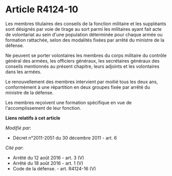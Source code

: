 # Article R4124-10

Les membres titulaires des conseils de la fonction militaire et les suppléants sont désignés par voie de tirage au sort parmi
les militaires ayant fait acte de volontariat au sein d'une population déterminée pour chaque armée ou formation rattachée,
selon des modalités fixées par arrêté du ministre de la défense.

Ne peuvent se porter volontaires les membres du corps militaire du contrôle général des armées, les officiers généraux, les
secrétaires généraux des conseils mentionnés au présent chapitre, leurs adjoints et les volontaires dans les armées.

Le renouvellement des membres intervient par moitié tous les deux ans, conformément à une répartition en deux groupes fixée
par arrêté du ministre de la défense.

Les membres reçoivent une formation spécifique en vue de l'accomplissement de leur fonction.

**Liens relatifs à cet article**

_Modifié par_:

  - Décret n°2011-2051 du 30 décembre 2011 - art. 6

_Cité par_:

  - Arrêté du 12 août 2016 - art. 3 (V)
  - Arrêté du 18 août 2016 - art. 1 (V)
  - Code de la défense. - art. R4124-16 (V)
